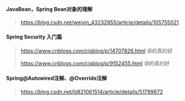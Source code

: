 #### JavaBean，Spring Bean对象的理解

>https://blog.csdn.net/weixin_43232955/article/details/105755021

#### Spring Security 入门篇

>https://www.cnblogs.com/cjsblog/p/14707826.html  讲的真的好
>
>https://www.cnblogs.com/cjsblog/p/9152455.html   讲的真的好



####  Spring@Autowired注解、@Override注解

>https://blog.csdn.net/ljj821061514/article/details/51799672

